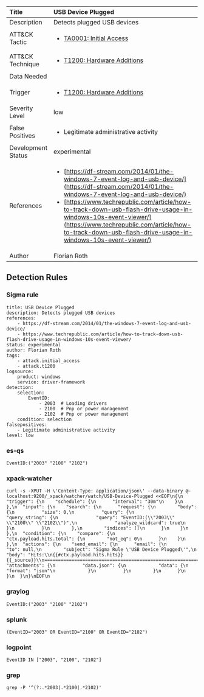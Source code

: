 | Title                | USB Device Plugged                                                                                                                                                 |
|:---------------------|:------------------------------------------------------------------------------------------------------------------------------------------------------------|
| Description          | Detects plugged USB devices                                                                                                                                           |
| ATT&amp;CK Tactic    | <ul><li>[TA0001: Initial Access](https://attack.mitre.org/tactics/TA0001)</li></ul>  |
| ATT&amp;CK Technique | <ul><li>[T1200: Hardware Additions](https://attack.mitre.org/techniques/T1200)</li></ul>                             |
| Data Needed          | <ul></ul>                                                         |
| Trigger              | <ul><li>[T1200: Hardware Additions](../Triggers/T1200.md)</li></ul>  |
| Severity Level       | low                                                                                                                                                 |
| False Positives      | <ul><li>Legitimate administrative activity</li></ul>                                                                  |
| Development Status   | experimental                                                                                                                                                |
| References           | <ul><li>[https://df-stream.com/2014/01/the-windows-7-event-log-and-usb-device/](https://df-stream.com/2014/01/the-windows-7-event-log-and-usb-device/)</li><li>[https://www.techrepublic.com/article/how-to-track-down-usb-flash-drive-usage-in-windows-10s-event-viewer/](https://www.techrepublic.com/article/how-to-track-down-usb-flash-drive-usage-in-windows-10s-event-viewer/)</li></ul>                                                          |
| Author               | Florian Roth                                                                                                                                                |


## Detection Rules

### Sigma rule

```
title: USB Device Plugged
description: Detects plugged USB devices
references:
    - https://df-stream.com/2014/01/the-windows-7-event-log-and-usb-device/
    - https://www.techrepublic.com/article/how-to-track-down-usb-flash-drive-usage-in-windows-10s-event-viewer/
status: experimental
author: Florian Roth
tags:
    - attack.initial_access
    - attack.t1200
logsource:
    product: windows
    service: driver-framework
detection:
    selection:
        EventID: 
            - 2003  # Loading drivers
            - 2100  # Pnp or power management
            - 2102  # Pnp or power management
    condition: selection
falsepositives: 
    - Legitimate administrative activity
level: low

```





### es-qs
    
```
EventID:("2003" "2100" "2102")
```


### xpack-watcher
    
```
curl -s -XPUT -H \'Content-Type: application/json\' --data-binary @- localhost:9200/_xpack/watcher/watch/USB-Device-Plugged <<EOF\n{\n  "trigger": {\n    "schedule": {\n      "interval": "30m"\n    }\n  },\n  "input": {\n    "search": {\n      "request": {\n        "body": {\n          "size": 0,\n          "query": {\n            "query_string": {\n              "query": "EventID:(\\"2003\\" \\"2100\\" \\"2102\\")",\n              "analyze_wildcard": true\n            }\n          }\n        },\n        "indices": []\n      }\n    }\n  },\n  "condition": {\n    "compare": {\n      "ctx.payload.hits.total": {\n        "not_eq": 0\n      }\n    }\n  },\n  "actions": {\n    "send_email": {\n      "email": {\n        "to": null,\n        "subject": "Sigma Rule \'USB Device Plugged\'",\n        "body": "Hits:\\n{{#ctx.payload.hits.hits}}{{_source}}\\n================================================================================\\n{{/ctx.payload.hits.hits}}",\n        "attachments": {\n          "data.json": {\n            "data": {\n              "format": "json"\n            }\n          }\n        }\n      }\n    }\n  }\n}\nEOF\n
```


### graylog
    
```
EventID:("2003" "2100" "2102")
```


### splunk
    
```
(EventID="2003" OR EventID="2100" OR EventID="2102")
```


### logpoint
    
```
EventID IN ["2003", "2100", "2102"]
```


### grep
    
```
grep -P '^(?:.*2003|.*2100|.*2102)'
```



